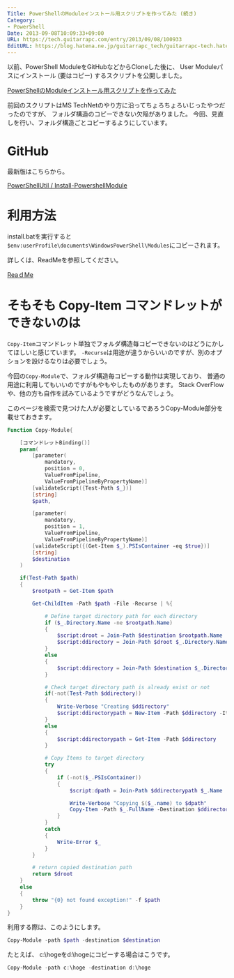 ```yaml
---
Title: PowerShellのModuleインストール用スクリプトを作ってみた (続き)
Category:
- PowerShell
Date: 2013-09-08T10:09:33+09:00
URL: https://tech.guitarrapc.com/entry/2013/09/08/100933
EditURL: https://blog.hatena.ne.jp/guitarrapc_tech/guitarrapc-tech.hatenablog.com/atom/entry/6802418398341016723
---
```



以前、PowerShell ModuleをGitHubなどからCloneした後に、 User Moduleパスにインストール (要はコピー) するスクリプトを公開しました。

[PowerShellのModuleインストール用スクリプトを作ってみた](https://tech.guitarrapc.com/entry/2013/05/02/220517)

前回のスクリプトはMS TechNetのやり方に沿ってちょろちょろいじったやつだったのですが、 フォルダ構造のコピーできない欠陥がありました。
今回、見直しを行い、フォルダ構造ごとコピーするようにしています。

# GitHub

最新版はこちらから。

[PowerShellUtil / Install-PowershellModule](https://github.com/guitarrapc/PowerShellUtil/tree/master/Install-PowershellModule)

# 利用方法

install.batを実行すると`$env:userProfile\documents\WindowsPowerShell\Modules`にコピーされます。

詳しくは、ReadMeを参照してください。

[ReaｄMe](https://github.com/guitarrapc/PowerShellUtil/blob/master/Install-PowershellModule/README.md)

# そもそも Copy-Item コマンドレットができないのは

`Copy-Item`コマンドレット単独でフォルダ構造毎コピーできないのはどうにかしてほしいと感じています。
`-Recurse`は用途が違うからいいのですが、別のオプションを設けるなりは必要でしょう。

今回の`Copy-Module`で、フォルダ構造毎コピーする動作は実現しており、 普通の用途に利用してもいいのですがもやもやしたものがあります。
Stack OverFlowや、他の方も自作を試みているようですがどうなんでしょう。

このページを検索で見つけた人が必要としているであろうCopy-Module部分を載せておきます。

```ps1
Function Copy-Module{

    [コマンドレットBinding()]
    param(
        [parameter(
            mandatory,
            position = 0,
            ValueFromPipeline,
            ValueFromPipelineByPropertyName)]
        [validateScript({Test-Path $_})]
        [string]
        $path,

        [parameter(
            mandatory,
            position = 1,
            ValueFromPipeline,
            ValueFromPipelineByPropertyName)]
        [validateScript({(Get-Item $_).PSIsContainer -eq $true})]
        [string]
        $destination
    )

    if(Test-Path $path)
    {
        $rootpath = Get-Item $path

        Get-ChildItem -Path $path -File -Recurse | %{

            # Define target directory path for each directory
            if ($_.Directory.Name -ne $rootpath.Name)
            {
                $script:droot = Join-Path $destination $rootpath.Name
                $script:ddirectory = Join-Path $droot $_.Directory.Name
            }
            else
            {
                $script:ddirectory = Join-Path $destination $_.Directory.Name
            }

            # Check target directory path is already exist or not
            if(-not(Test-Path $ddirectory))
            {
                Write-Verbose "Creating $ddirectory"
                $script:ddirectorypath = New-Item -Path $ddirectory -ItemType Directory -Force
            }
            else
            {
                $script:ddirectorypath = Get-Item -Path $ddirectory
            }

            # Copy Items to target directory
            try
            {
                if (-not($_.PSIsContainer))
                {
                    $script:dpath = Join-Path $ddirectorypath $_.Name

                    Write-Verbose "Copying $($_.name) to $dpath"
                    Copy-Item -Path $_.FullName -Destination $ddirectorypath -Force -Recurse -ErrorAction Stop
                }
            }
            catch
            {
                Write-Error $_
            }
        }

        # return copied destination path
        return $droot
    }
    else
    {
        throw "{0} not found exception!" -f $path
    }
}
```

利用する際は、このようにします。

```ps1
Copy-Module -path $path -destination $destination
```


たとえば、 c:\hogeをd:\hogeにコピーする場合はこうです。

```ps1
Copy-Module -path c:\hoge -destination d:\hoge
```
